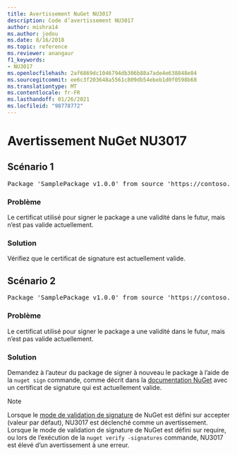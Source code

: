 ```yaml
---
title: Avertissement NuGet NU3017
description: Code d’avertissement NU3017
author: mishra14
ms.author: jodou
ms.date: 8/16/2018
ms.topic: reference
ms.reviewer: anangaur
f1_keywords:
- NU3017
ms.openlocfilehash: 2af6869dc1046794db306b88a7ade4e638848e04
ms.sourcegitcommit: ee6c3f203648a5561c809db54ebeb1d0f0598b68
ms.translationtype: MT
ms.contentlocale: fr-FR
ms.lasthandoff: 01/26/2021
ms.locfileid: "98778772"
---
```

# <a name="nuget-warning-nu3017"></a>Avertissement NuGet NU3017

## <a name="scenario-1"></a>Scénario 1

<pre>Package 'SamplePackage v1.0.0' from source 'https://contoso.com/index.json': The signing certificate is not yet valid.</pre>

### <a name="issue"></a>Problème

Le certificat utilisé pour signer le package a une validité dans le futur, mais n’est pas valide actuellement.


### <a name="solution"></a>Solution

Vérifiez que le certificat de signature est actuellement valide.



## <a name="scenario-2"></a>Scénario 2

<pre>Package 'SamplePackage v1.0.0' from source 'https://contoso.com/index.json': The primary signature's certificate is not yet valid.</pre>

### <a name="issue"></a>Problème

Le certificat utilisé pour signer le package a une validité dans le futur, mais n’est pas valide actuellement.


### <a name="solution"></a>Solution

Demandez à l’auteur du package de signer à nouveau le package à l’aide de la `nuget sign` commande, comme décrit dans la [documentation NuGet](../../create-packages/sign-a-package.md) avec un certificat de signature qui est actuellement valide.


> [!Note]
> Lorsque le [mode de validation de signature](../../consume-packages/installing-signed-packages.md#configure-package-signature-requirements) de NuGet est défini sur accepter (valeur par défaut), NU3017 est déclenché comme un avertissement. Lorsque le mode de validation de signature de NuGet est défini sur require, ou lors de l’exécution de la `nuget verify -signatures` commande, NU3017 est élevé d’un avertissement à une erreur. 
